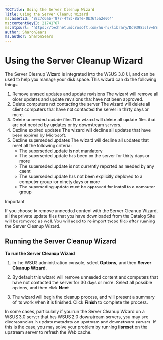 ```yaml
---
TOCTitle: Using the Server Cleanup Wizard
Title: Using the Server Cleanup Wizard
ms:assetid: '82c7c6ab-f877-4f85-8afe-0b36f5a2e0d4'
ms:contentKeyID: 21741767
ms:mtpsurl: 'https://technet.microsoft.com/hu-hu/library/Dd939856(v=WS.10)'
author: SharonSears
ms.author: SharonSears
---
```


Using the Server Cleanup Wizard
===============================

The Server Cleanup Wizard is integrated into the WSUS 3.0 UI, and can be used to help you manage your disk space. This wizard can do the following things:

1.  Remove unused updates and update revisions
    The wizard will remove all older updates and update revisions that have not been approved.
2.  Delete computers not contacting the server
    The wizard will delete all client computers that have not contacted the server in thirty days or more.
3.  Delete unneeded update files
    The wizard will delete all update files that are not needed by updates or by downstream servers.
4.  Decline expired updates
    The wizard will decline all updates that have been expired by Microsoft.
5.  Decline superseded updates
    The wizard will decline all updates that meet all the following criteria:
    -   The superseded update is not mandatory
    -   The superseded update has been on the server for thirty days or more
    -   The superseded update is not currently reported as needed by any client
    -   The superseded update has not been explicitly deployed to a computer group for ninety days or more
    -   The superseding update must be approved for install to a computer group

> [!Important]  
> If you choose to remove unneeded content with the Server Cleanup Wizard, all the private update files that you have downloaded from the Catalog Site will be removed as well. You will need to re-import these files after running the Server Cleanup Wizard.

Running the Server Cleanup Wizard
---------------------------------

**To run the Server Cleanup Wizard**
1.  In the WSUS administration console, select **Options**, and then **Server Cleanup Wizard**.

2.  By default this wizard will remove unneeded content and computers that have not contacted the server for 30 days or more. Select all possible options, and then click **Next**.

3.  The wizard will begin the cleanup process, and will present a summary of its work when it is finished. Click **Finish** to complete the process.

In some cases, particularly if you run the Server Cleanup Wizard on a WSUS 3.0 server that has WSUS 2.0 downstream servers, you may see discrepancies in update metadata on upstream and downstream servers. If this is the case, you may solve your problem by running **iisreset** on the upstream server to refresh the Web cache.
